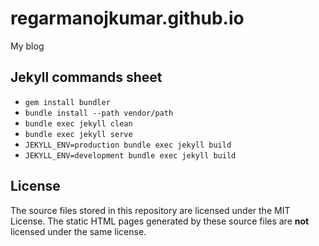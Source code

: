 # regarmanojkumar.github.io
My blog

## Jekyll commands sheet
* ``gem install bundler``
* ``bundle install --path vendor/path``
* ``bundle exec jekyll clean``
* ``bundle exec jekyll serve``
* ``JEKYLL_ENV=production bundle exec jekyll build``
* ``JEKYLL_ENV=development bundle exec jekyll build``

## License

The source files stored in this repository are licensed under the MIT License. The static HTML pages generated by these source files are **not** licensed under the same license.
